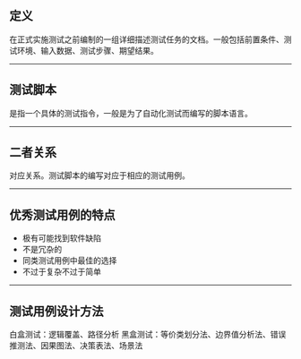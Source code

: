 ## 定义
在正式实施测试之前编制的一组详细描述测试任务的文档。一般包括前置条件、测试环境、输入数据、测试步骤、期望结果。

***

## 测试脚本
是指一个具体的测试指令，一般是为了自动化测试而编写的脚本语言。

----

## 二者关系
对应关系。测试脚本的编写对应于相应的测试用例。

----

## 优秀测试用例的特点
+ 极有可能找到软件缺陷
+ 不是冗杂的
+ 同类测试用例中最佳的选择
+ 不过于复杂不过于简单

----

## 测试用例设计方法
白盒测试：逻辑覆盖、路径分析
黑盒测试：等价类划分法、边界值分析法、错误推测法、因果图法、决策表法、场景法